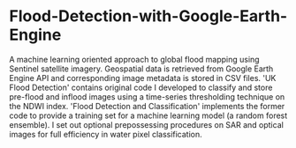 # Flood-Detection-with-Google-Earth-Engine
A machine learning oriented approach to global flood mapping using Sentinel satellite imagery. Geospatial data is retrieved from Google Earth Engine API and corresponding image metadata is stored in CSV files. 'UK Flood Detection' contains original code I developed to classify and store pre-flood and inflood images using a time-series thresholding technique on the NDWI index. 'Flood Detection and Classification' implements the former code to provide a training set for a machine learning model (a random forest ensemble). I set out optional prepossessing procedures on SAR and optical images for full efficiency in water pixel classification.
